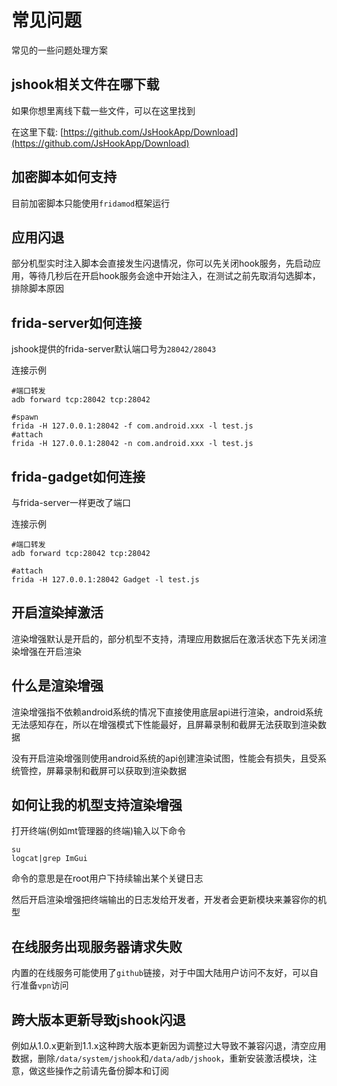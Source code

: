 # 常见问题

常见的一些问题处理方案

## jshook相关文件在哪下载

如果你想里离线下载一些文件，可以在这里找到

在这里下载: [https://github.com/JsHookApp/Download](https://github.com/JsHookApp/Download)

## 加密脚本如何支持

目前加密脚本只能使用`fridamod`框架运行

## 应用闪退

部分机型实时注入脚本会直接发生闪退情况，你可以先关闭hook服务，先启动应用，等待几秒后在开启hook服务会途中开始注入，在测试之前先取消勾选脚本，排除脚本原因

## frida-server如何连接

jshook提供的frida-server默认端口号为`28042/28043`

连接示例

```shell
#端口转发
adb forward tcp:28042 tcp:28042

#spawn
frida -H 127.0.0.1:28042 -f com.android.xxx -l test.js
#attach
frida -H 127.0.0.1:28042 -n com.android.xxx -l test.js
```

## frida-gadget如何连接

与frida-server一样更改了端口

连接示例

```shell
#端口转发
adb forward tcp:28042 tcp:28042

#attach
frida -H 127.0.0.1:28042 Gadget -l test.js
```

## 开启渲染掉激活

渲染增强默认是开启的，部分机型不支持，清理应用数据后在激活状态下先关闭渲染增强在开启渲染

## 什么是渲染增强

渲染增强指不依赖android系统的情况下直接使用底层api进行渲染，android系统无法感知存在，所以在增强模式下性能最好，且屏幕录制和截屏无法获取到渲染数据

没有开启渲染增强则使用android系统的api创建渲染试图，性能会有损失，且受系统管控，屏幕录制和截屏可以获取到渲染数据

## 如何让我的机型支持渲染增强

打开终端(例如mt管理器的终端)输入以下命令
```shell
su
logcat|grep ImGui
```
命令的意思是在root用户下持续输出某个关键日志

然后开启渲染增强把终端输出的日志发给开发者，开发者会更新模块来兼容你的机型

## 在线服务出现服务器请求失败

内置的在线服务可能使用了`github`链接，对于中国大陆用户访问不友好，可以自行准备`vpn`访问

## 跨大版本更新导致jshook闪退

例如从1.0.x更新到1.1.x这种跨大版本更新因为调整过大导致不兼容闪退，清空应用数据，删除`/data/system/jshook`和`/data/adb/jshook`，重新安装激活模块，注意，做这些操作之前请先备份脚本和订阅
